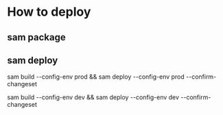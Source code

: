 # How to deploy

<!-- ## push swagger.yaml to s3 bucket

```
aws s3 cp swagger.yaml s3://cp-sam-deploy-east1/
``` -->

## sam package

<!-- ```
sam package --template-file template.yaml --output-template-file output.yaml --s3-bucket cp-sam-deploy-east1
``` -->

## sam deploy

<!-- sam deploy --template-file output.yaml --stack-name GameKnightsEventsAPI --capabilities CAPABILITY_IAM --region us-east-1 -->

<!-- ```
sam build

sam deploy --template-file template.yaml --stack-name GameKnightsEventsAPI --capabilities CAPABILITY_IAM --region us-east-1 --s3-bucket cp-sam-deploy-east1 \
--confirm-changeset

sam delete --stack-name GameKnightsEventsAPI --region us-east-1
``` -->

<!-- sam build && sam deploy -->

sam build --config-env prod && sam deploy --config-env prod --confirm-changeset

sam build --config-env dev && sam deploy --config-env dev --confirm-changeset
